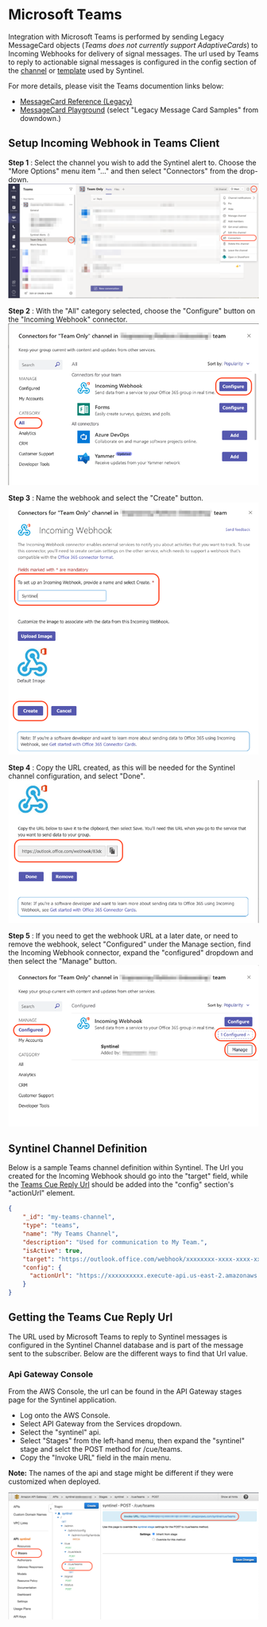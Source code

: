 # Microsoft Teams

Integration with Microsoft Teams is performed by sending Legacy MessageCard objects (*Teams does not currently support AdaptiveCards*) to Incoming Webhooks for delivery of signal messages.  The url used by Teams to reply to actionable signal messages is configured in the config section of the [channel](../../classes/database/channel-db.md) or [template](../../classes/database/template-db.md) used by Syntinel.

For more details, please visit the Teams documention links below: 

- [MessageCard Reference (Legacy)](https://docs.microsoft.com/en-us/outlook/actionable-messages/message-card-reference)
- [MessageCard Playground](https://messagecardplayground.azurewebsites.net) (select "Legacy Message Card Samples" from downdown.)

## Setup Incoming Webhook in Teams Client

**Step 1** : Select the channel you wish to add the Syntinel alert to.  Choose the "More Options" menu item "..." and then select "Connectors" from the drop-down.
![Connectors](../../resources/channels/teams/teams-setup-001.png)

**Step 2** : With the "All" category selected, choose the "Configure" button on the "Incoming Webhook" connector.
![Configure](../../resources/channels/teams/teams-setup-002.png)

**Step 3** : Name the webhook and select the "Create" button.
![Create Webhook](../../resources/channels/teams/teams-setup-003.png)

**Step 4** : Copy the URL created, as this will be needed for the Syntinel channel configuration, and select "Done".
![Copy URL](../../resources/channels/teams/teams-setup-004.png)

**Step 5** : If you need to get the webhook URL at a later date, or need to remove the webhook, select "Configured" under the Manage section, find the Incoming Webhook connector, expand the "configured" dropdown and then select the "Manage" button.
![Manage Webhook](../../resources/channels/teams/teams-setup-005.png)


## Syntinel Channel Definition

Below is a sample Teams channel definition within Syntinel.  The Url you created for the Incoming Webhook should go into the "target" field, while the [Teams Cue Reply Url](#getting-the-teams-cue-reply-url) should be added into the "config" section's "actionUrl" element.

```json
{
    "_id": "my-teams-channel",
    "type": "teams",
    "name": "My Teams Channel",
    "description": "Used for communication to My Team.",
    "isActive": true,
    "target": "https://outlook.office.com/webhook/xxxxxxxx-xxxx-xxxx-xxxx-xxxxxxxxxxx@xxxxxxxx-xxxx-xxxx-xxxx-xxxxxxxxxxxx/IncomingWebhook/xxxxxxxxxxxxxxxxxxxxxxxxxxxxxxxx/xxxxxxxx-xxxx-xxxx-xxxx-xxxxxxxxxxxx",
    "config": {
      "actionUrl": "https://xxxxxxxxxx.execute-api.us-east-2.amazonaws.com/syntinel/cue/teams"
    }
}
```

## Getting the Teams Cue Reply Url

The URL used by Microsoft Teams to reply to Syntinel messages is configured in the Syntinel Channel database and is part of the message sent to the subscriber.   Below are the different ways to find that Url value.

### Api Gateway Console

From the AWS Console, the url can be found in the API Gateway stages page for the Syntinel application.

- Log onto the AWS Console.
- Select API Gateway from the Services dropdown.
- Select the "syntinel" api.
- Select "Stages" from the left-hand menu, then expand the "syntinel" stage and selct the POST method for /cue/teams.
- Copy the "Invoke URL" field in the main menu.

**Note:** The names of the api and stage might be different if they were customized when deployed.

![Setup Interactivity](../../resources/channels/teams/teams-apigateway-url.png)

